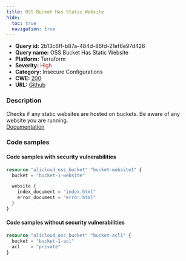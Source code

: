 ```yaml
---
title: OSS Bucket Has Static Website
hide:
  toc: true
  navigation: true
---
```


<style>
  .highlight .hll {
    background-color: #ff171742;
  }
  .md-content {
    max-width: 1100px;
    margin: 0 auto;
  }
</style>

-   **Query id:** 2b13c6ff-b87a-484d-86fd-21ef6e97d426
-   **Query name:** OSS Bucket Has Static Website
-   **Platform:** Terraform
-   **Severity:** <span style="color:#bb2124">High</span>
-   **Category:** Insecure Configurations
-   **CWE:** <a href="https://cwe.mitre.org/data/definitions/200.html" onclick="newWindowOpenerSafe(event, 'https://cwe.mitre.org/data/definitions/200.html')">200</a>
-   **URL:** [Github](https://github.com/Checkmarx/kics/tree/master/assets/queries/terraform/alicloud/oss_bucket_has_static_website)

### Description
Checks if any static websites are hosted on buckets. Be aware of any website you are running.<br>
[Documentation](https://registry.terraform.io/providers/aliyun/alicloud/latest/docs/resources/oss_bucket#website)

### Code samples
#### Code samples with security vulnerabilities
```tf title="Positive test num. 1 - tf file" hl_lines="4"
resource "alicloud_oss_bucket" "bucket-website1" {
  bucket = "bucket-1-website"

  website {
    index_document = "index.html"
    error_document = "error.html"
  }
}

```


#### Code samples without security vulnerabilities
```tf title="Negative test num. 1 - tf file"
resource "alicloud_oss_bucket" "bucket-acl1" {
  bucket = "bucket-1-acl"
  acl    = "private"
}

```
